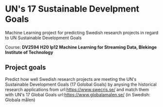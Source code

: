 # UN's 17 Sustainable Develpment Goals
Machine Learning project for predicting Swedish research projects in regard to UN Sustainable Development Goals

Course: __DV2594 H20 lp12 Machine Learning for Streaming Data, Blekinge Institute of Technology__

## Project goals
Predict how well Swedish research projects are meeting the UN's Sustainable Development Goals (17 Golobal Goals) by anysing the historical research applications from url:https://www.swecris.se/ and match them with UN's 17 Global Goals url:https://www.globalamalen.se/ (in Swedish: Globala målen)
